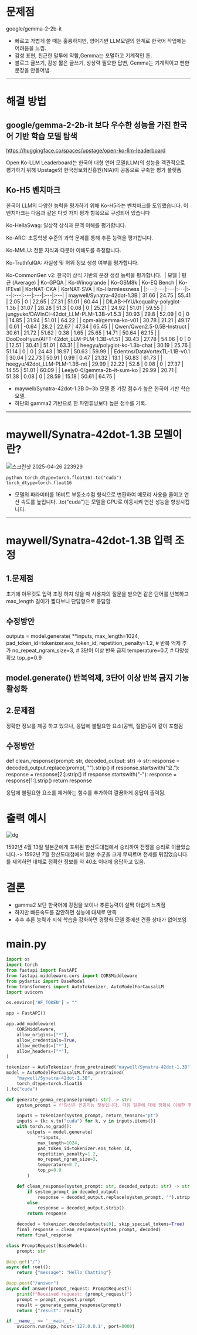 # 문제점
google/gemma-2-2b-it
- 빠르고 가볍게 쓸 때는 훌륭하지만, 영어기반 LLM모델의 한계로 한국어 작업에는 어려움을 느낌.
- 감성 표현, 친근한 말투에 약함,Gemma는 포멀하고 기계적인 톤.
- 블로그 글쓰기, 감성 짧은 글쓰기, 상상력 필요한 답변, Gemma는 기계적이고 뻔한 문장을 만들어냄.

--------
# 해결 방법

## google/gemma-2-2b-it 보다 우수한 성능을 가진 한국어 기반 학습 모델 탐색
  
https://huggingface.co/spaces/upstage/open-ko-llm-leaderboard

 Open Ko-LLM Leaderboard는 한국어 대형 언어 모델(LLM)의 성능을 객관적으로 평가하기 위해 Upstage와 한국정보화진흥원(NIA)이 공동으로 구축한 평가 플랫폼

 


## Ko-H5 벤치마크
한국어 LLM의 다양한 능력을 평가하기 위해 Ko-H5라는 벤치마크를 도입했습니다. 이 벤치마크는 다음과 같은 다섯 가지 평가 항목으로 구성되어 있습니다

  Ko-HellaSwag: 일상적 상식과 문맥 이해를 평가합니다.

  Ko-ARC: 초등학생 수준의 과학 문제를 통해 추론 능력을 평가합니다.

  Ko-MMLU: 전문 지식과 다분야 이해도를 측정합니다.

  Ko-TruthfulQA: 사실성 및 허위 정보 생성 여부를 평가합니다.

  Ko-CommonGen v2: 한국어 상식 기반의 문장 생성 능력을 평가합니다.
​
| 모델 | 평균 (Average) | Ko-GPQA | Ko-Winogrande | Ko-GSM8k | Ko-EQ Bench | Ko-IFEval | KorNAT-CKA | KorNAT-SVA | Ko-Harmlessness |
|:---|:---|:---|:---|:---|:---|:---|:---|:---|:---|
| maywell/Synatra-42dot-1.3B | 31.66 | 24.75 | 55.41 | 2.05 | 0 | 22.65 | 27.31 | 51.01 | 60.44 |
| DILAB-HYU/koquality-polyglot-1.3b | 31.07 | 28.28 | 51.3 | 0.08 | 0 | 25.21 | 24.92 | 51.01 | 59.55 |
| jungyuko/DAVinCI-42dot_LLM-PLM-1.3B-v1.5.3 | 30.93 | 29.8 | 52.09 | 0 | 0 | 14.85 | 31.94 | 51.01 | 64.22 |
| cpm-ai/gemma-ko-v01 | 30.78 | 21.21 | 49.17 | 0.61 | -0.64 | 28.2 | 22.67 | 47.34 | 65.45 |
| Qwen/Qwen2.5-0.5B-Instruct | 30.61 | 21.72 | 51.62 | 0.38 | 1.65 | 25.65 | 14.71 | 50.64 | 62.15 |
| DooDooHyun/AIFT-42dot_LLM-PLM-1.3B-v1.51 | 30.43 | 27.78 | 54.06 | 0 | 0 | 12.51 | 30.41 | 51.01 | 63.31 |
| heegyu/polyglot-ko-1.3b-chat | 30.19 | 25.76 | 51.14 | 0 | 0 | 24.43 | 18.97 | 50.63 | 59.99 |
| Edentns/DataVortexTL-1.1B-v0.1 | 30.04 | 22.73 | 50.91 | 0.99 | 0.47 | 21.32 | 13.1 | 50.83 | 61.73 |
| heegyu/42dot_LLM-PLM-1.3B-mt | 29.99 | 22.22 | 52.8 | 0.08 | 0 | 27.37 | 14.55 | 51.01 | 60.09 |
| Leejy0-0/gemma-2b-it-sum-ko | 29.99 | 20.71 | 51.38 | 0.08 | 0 | 28.59 | 15.18 | 50.61 | 64.75 |

- maywell/Synatra-42dot-1.3B 0~3b 모델 중 가장 점수가 높은 한국어 기반 학습 모델.
- 하단의 gamma2 기반으로 한 파인튜닝보다 높은 점수를 기록.

--------
# maywell/Synatra-42dot-1.3B 모델이란?

![스크린샷 2025-04-26 223929](https://github.com/user-attachments/assets/d5952cbc-663c-4414-99df-27e3f5181474)

    python torch_dtype=torch.float16).to("cuda")
    torch_dtype=torch.float16 

- 모델의 파라미터를 16비트 부동소수점 형식으로 변환하여 메모리 사용을 줄이고 연산 속도를 높입니다. .to("cuda")는 모델을 GPU로 이동시켜 연산 성능을 향상시킵니다.


--------
# maywell/Synatra-42dot-1.3B 입력 조정




## 1.문제점

초기에 아무것도 입력 조정 하지 않을 때 사용자의 질문을 받으면 같은 단어를 반복하고 max_length 길이가 짧다보니 단답형으로 응답합.

## 수정방안

outputs = model.generate(
            **inputs,
            max_length=1024,
            pad_token_id=tokenizer.eos_token_id,
            repetition_penalty=1.2,  #  반복 억제 추가
            no_repeat_ngram_size=3,  #  3단어 이상 반복 금지
            temperature=0.7,  #  다양성 확보
            top_p=0.9

model.generate() 반복억제, 3단어 이상 반복 금지 기능 활성화
---

## 2.문제점

정확한 정보를 제공 하고 있으나, 응답에 불필요한 요소(공백, 질문)등이 같이 포함됨

## 수정방안


def clean_response(prompt: str, decoded_output: str) -> str:
    response = decoded_output.replace(prompt, "").strip()
    if response.startswith("요."):
        response = response[2:].strip()
    if response.startswith("-"):
        response = response[1:].strip()
    return response

응답에 불필요한 요소를 제거하는 함수를 추가하여 깔끔하게 응답이 출력됨.



# 출력 예시


![dg](https://github.com/user-attachments/assets/f2ff93f5-4fd1-4a3d-a6e5-6b30db61b3e9)

1592년 4월 13일 일본군에게 포위된 한산도대첩에서 승리하여 전쟁을 승리로 이끌었습니다.-> 1592년 7월 한산도대첩에서 일본 수군을 크게 무찌르며 전세를 뒤집었습니다.
를 제외하면 대체로 정확한 정보를 약 40초 이내에 응답하고 있음.


# 결론
- gamma2 보단 한국어에 강점을 보이나 추론능력이 살짝 아쉽게 느껴짐
- 하지만 빠른속도를 감안하면 성능에 대체로 만족
- 추후 추론 능력과 지식 학습을 강화하면 경량화 모델 중에선 견줄 상대가 없어보임

# main.py

```python
import os
import torch
from fastapi import FastAPI
from fastapi.middleware.cors import CORSMiddleware
from pydantic import BaseModel
from transformers import AutoTokenizer, AutoModelForCausalLM
import uvicorn

os.environ['HF_TOKEN'] = ""

app = FastAPI()

app.add_middleware(
    CORSMiddleware,
    allow_origins=["*"],
    allow_credentials=True,
    allow_methods=["*"],
    allow_headers=["*"],
)

tokenizer = AutoTokenizer.from_pretrained("maywell/Synatra-42dot-1.3B")
model = AutoModelForCausalLM.from_pretrained(
    "maywell/Synatra-42dot-1.3B",
    torch_dtype=torch.float16
).to("cuda")

def generate_gemma_response(prompt: str) -> str:
    system_prompt = f"당신은 인공지능 챗봇입니다. 다음 질문에 대해 정확히 이해한 후, 명확한 정보를 항목별로 체계적이고 자세하게 설명하세요.\n질문: {prompt}\n답변:"

    inputs = tokenizer(system_prompt, return_tensors="pt")
    inputs = {k: v.to("cuda") for k, v in inputs.items()}
    with torch.no_grad():
        outputs = model.generate(
            **inputs,
            max_length=1024,
            pad_token_id=tokenizer.eos_token_id,
            repetition_penalty=1.2,
            no_repeat_ngram_size=3,
            temperature=0.7,
            top_p=0.9
        )

    def clean_response(system_prompt: str, decoded_output: str) -> str:
        if system_prompt in decoded_output:
            response = decoded_output.replace(system_prompt, "").strip()
        else:
            response = decoded_output.strip()
        return response

    decoded = tokenizer.decode(outputs[0], skip_special_tokens=True)
    final_response = clean_response(system_prompt, decoded)
    return final_response

class PromptRequest(BaseModel):
    prompt: str

@app.get("/")
async def root():
    return {"message": "Hello Chatting"}

@app.post("/answer")
async def answer(prompt_request: PromptRequest):
    print(f"Received request: {prompt_request}")
    prompt = prompt_request.prompt
    result = generate_gemma_response(prompt)
    return {"result": result}

if __name__ == '__main__':
    uvicorn.run(app, host='127.0.0.1', port=8000)





